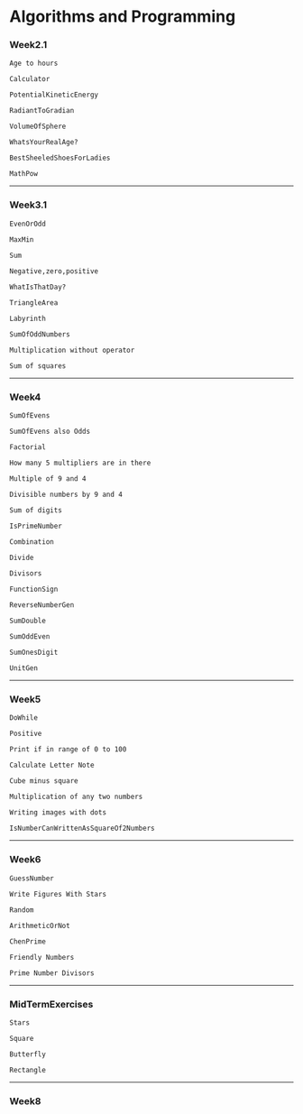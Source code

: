 # Algorithms and Programming

### **Week2.1**

    Age to hours
    
    Calculator

    PotentialKineticEnergy

    RadiantToGradian

    VolumeOfSphere

    WhatsYourRealAge?

    BestSheeledShoesForLadies

    MathPow

---

### **Week3.1**

    EvenOrOdd

    MaxMin

    Sum

    Negative,zero,positive

    WhatIsThatDay?

    TriangleArea

    Labyrinth

    SumOfOddNumbers

    Multiplication without operator

    Sum of squares

---

### **Week4**

    SumOfEvens

    SumOfEvens also Odds

    Factorial

    How many 5 multipliers are in there

    Multiple of 9 and 4

    Divisible numbers by 9 and 4

    Sum of digits

    IsPrimeNumber

    Combination

    Divide

    Divisors

    FunctionSign

    ReverseNumberGen

    SumDouble

    SumOddEven

    SumOnesDigit

    UnitGen

---

### **Week5**

    DoWhile

    Positive

    Print if in range of 0 to 100

    Calculate Letter Note

    Cube minus square

    Multiplication of any two numbers

    Writing images with dots

    IsNumberCanWrittenAsSquareOf2Numbers

---

### **Week6**

    GuessNumber

    Write Figures With Stars

    Random

    ArithmeticOrNot

    ChenPrime

    Friendly Numbers

    Prime Number Divisors

---

### **MidTermExercises**

    Stars

    Square

    Butterfly

    Rectangle

---

### **Week8**

    





